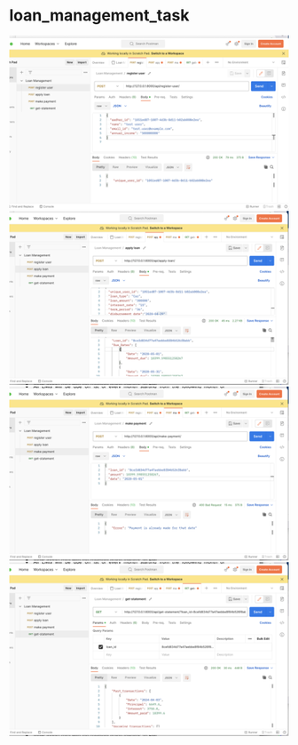 # loan_management_task

![Alt text](/screenshots/1.png )
![Alt text](/screenshots/2.png )
![Alt text](/screenshots/3.png )
![Alt text](/screenshots/4.png )
